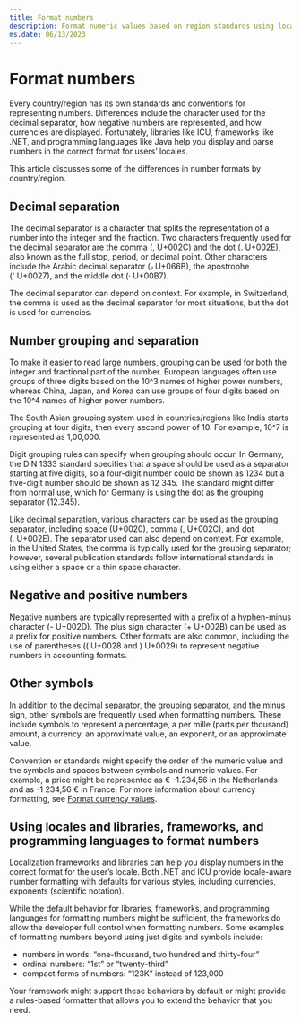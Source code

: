 ```yaml
---
title: Format numbers
description: Format numeric values based on region standards using locale-aware methods, including decimal separators, grouping, and symbols.
ms.date: 06/13/2023
---
```


# Format numbers

Every country/region has its own standards and conventions for representing numbers. Differences include the character used for the decimal separator, how negative numbers are represented, and how currencies are displayed. Fortunately, libraries like ICU, frameworks like .NET, and programming languages like Java help you display and parse numbers in the correct format for users’ locales.

This article discusses some of the differences in number formats by country/region.

## Decimal separation

The decimal separator is a character that splits the representation of a number into the integer and the fraction. Two characters frequently used for the decimal separator are the comma (,&nbsp;U+002C) and the dot (.&nbsp;U+002E), also known as the full stop, period, or decimal point. Other characters include the Arabic decimal separator (٫&nbsp;U+066B), the apostrophe ('&nbsp;U+0027), and the middle dot (·&nbsp;U+00B7).

The decimal separator can depend on context. For example, in Switzerland, the comma is used as the decimal separator for most situations, but the dot is used for currencies.

## Number grouping and separation

To make it easier to read large numbers, grouping can be used for both the integer and fractional part of the number. European languages often use groups of three digits based on the 10^3 names of higher power numbers, whereas China, Japan, and Korea can use groups of four digits based on the 10^4 names of higher power numbers.

The South Asian grouping system used in countries/regions like India starts grouping at four digits, then every second power of 10. For example, 10^7 is represented as 1,00,000.

Digit grouping rules can specify when grouping should occur. In Germany, the DIN 1333 standard specifies that a space should be used as a separator starting at five digits, so a four-digit number could be shown as 1234 but a five-digit number should be shown as 12&nbsp;345. The standard might differ from normal use, which for Germany is using the dot as the grouping separator (12.345).

Like decimal separation, various characters can be used as the grouping separator, including space (U+0020), comma (,&nbsp;U+002C), and dot (.&nbsp;U+002E). The separator used can also depend on context. For example, in the United States, the comma is typically used for the grouping separator; however, several publication standards follow international standards in using either a space or a thin space character.

## Negative and positive numbers

Negative numbers are typically represented with a prefix of a hyphen-minus character (-&nbsp;U+002D). The plus sign character (+&nbsp;U+002B) can be used as a prefix for positive numbers. Other formats are also common, including the use of parentheses ((&nbsp;U+0028 and )&nbsp;U+0029) to represent negative numbers in accounting formats.

## Other symbols

In addition to the decimal separator, the grouping separator, and the minus sign, other symbols are frequently used when formatting numbers. These include symbols to represent a percentage, a per mille (parts per thousand) amount, a currency, an approximate value, an exponent, or an approximate value.

Convention or standards might specify the order of the numeric value and the symbols and spaces between symbols and numeric values. For example, a price might be represented as €&nbsp;-1.234,56 in the Netherlands and as -1&nbsp;234,56&nbsp;€ in France. For more information about currency formatting, see [Format currency values](currency-formats.md).

## Using locales and libraries, frameworks, and programming languages to format numbers

Localization frameworks and libraries can help you display numbers in the correct format for the user’s locale. Both .NET and ICU provide locale-aware number formatting with defaults for various styles, including currencies, exponents (scientific notation).

While the default behavior for libraries, frameworks, and programming languages for formatting numbers might be sufficient, the frameworks do allow the developer full control when formatting numbers. Some examples of formatting numbers beyond using just digits and symbols include:

- numbers in words: “one-thousand, two hundred and thirty-four”
- ordinal numbers: “1st” or “twenty-third”
- compact forms of numbers: “123K” instead of 123,000

Your framework might support these behaviors by default or might provide a rules-based formatter that allows you to extend the behavior that you need.
